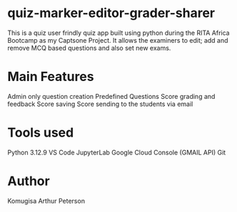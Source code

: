 # quiz-marker-editor-grader-sharer
This is a quiz user frindly quiz app built using python during the RITA Africa Bootcamp as my Captsone Project.
It allows the examiners to edit; add and remove MCQ based questions and also set new exams.

# Main Features
Admin only question creation
Predefined Questions
Score grading and feedback
Score saving
Score sending to the students via email

# Tools used
Python 3.12.9
VS Code
JupyterLab
Google Cloud Console (GMAIL API)
Git

# Author
Komugisa Arthur Peterson

